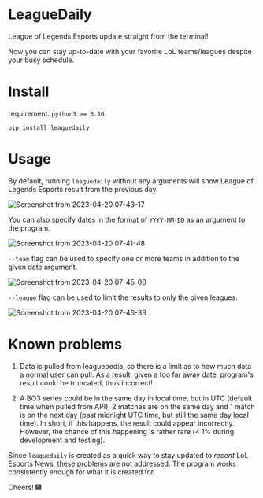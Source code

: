# LeagueDaily

League of Legends Esports update straight from the terminal!

Now you can stay up-to-date with your favorite LoL teams/leagues despite your busy schedule.
# Install

requirement: `python3 >= 3.10`


`pip install leaguedaily`

# Usage

By default, running `leaguedaily` without any arguments will show League of Legends Esports result from the previous day.

![Screenshot from 2023-04-20 07-43-17](https://user-images.githubusercontent.com/60205090/233401825-ff74f03d-7e29-4fc0-ad0c-9f1fb5639e72.png)

You can also specify dates in the format of `YYYY-MM-DD` as an argument to the program.

![Screenshot from 2023-04-20 07-41-48](https://user-images.githubusercontent.com/60205090/233401471-2f539f98-7a97-4dcc-a5a1-5a292ff9d77d.png)


`--team` flag can be used to specify one or more teams in addition to the given date argument.

![Screenshot from 2023-04-20 07-45-08](https://user-images.githubusercontent.com/60205090/233402355-e9d1c5ce-2a57-47a3-bfcd-23bf0bb4cf02.png)


`--league` flag can be used to limit the results to only the given leagues.

![Screenshot from 2023-04-20 07-46-33](https://user-images.githubusercontent.com/60205090/233402764-f5ec7044-8899-4bc1-a7c6-2b442acddb5d.png)

# Known problems

1. Data is pulled from leaguepedia, so there is a limit as to how much data a normal user can pull. As a result, given a too far away date, program's result could be truncated, thus incorrect!

2. A BO3 series could be in the same day in local time, but in UTC (default time when pulled from API), 2 matches are on the same day and 1 match is on the next day (past midnight UTC time, but still the same day local time). In short, if this happens, the result could appear incorrectly. However, the chance of this happening is rather rare (< 1% during development and testing).

Since `leaguedaily` is created as a quick way to stay updated to *recent* LoL Esports News, these problems are not addressed. The program works consistently enough for what it is created for.

Cheers! 🎆 
